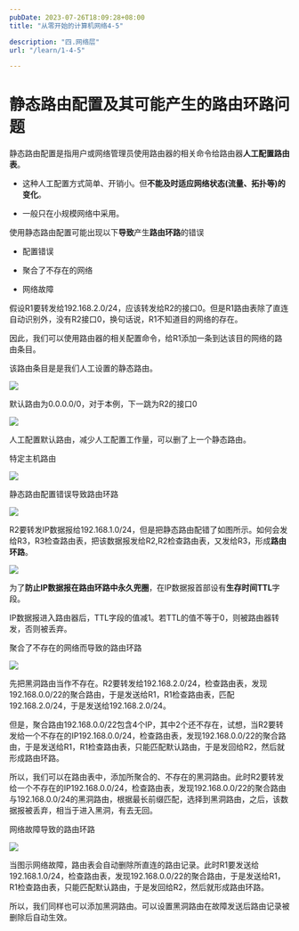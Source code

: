 ```yaml
---
pubDate: 2023-07-26T18:09:28+08:00
title: "从零开始的计算机网络4-5"

description: "四.网络层"
url: "/learn/1-4-5"

---
```


# 静态路由配置及其可能产生的路由环路问题

静态路由配置是指用户或网络管理员使用路由器的相关命令给路由器**人工配置路由表**。

- 这种人工配置方式简单、开销小。但**不能及时适应网络状态(流量、拓扑等)的变化**。

- 一般只在小规模网络中采用。

使用静态路由配置可能出现以下**导致**产生**路由环路**的错误

- 配置错误

- 聚合了不存在的网络

- 网络故障

假设R1要转发给192.168.2.0/24，应该转发给R2的接口0。但是R1路由表除了直连自动识别外，没有R2接口0，换句话说，R1不知道目的网络的存在。

因此，我们可以使用路由器的相关配置命令，给R1添加一条到达该目的网络的路由条目。

该路由条目是是我们人工设置的静态路由。

![](https://img.0pt.im/computernet/4-5/4-5-1.png)





默认路由为0.0.0.0/0，对于本例，下一跳为R2的接口0

![](https://img.0pt.im/computernet/4-5/4-5-2.png)

人工配置默认路由，减少人工配置工作量，可以删了上一个静态路由。





特定主机路由

![](https://img.0pt.im/computernet/4-5/4-5-3.png)



静态路由配置错误导致路由环路

![](https://img.0pt.im/computernet/4-5/4-5-4.png)

R2要转发IP数据报给192.168.1.0/24，但是把静态路由配错了如图所示。如何会发给R3，R3检查路由表，把该数据报发给R2,R2检查路由表，又发给R3，形成**路由环路**。

![](https://img.0pt.im/computernet/4-5/4-5-5.png)

为了**防止IP数据报在路由环路中永久兜圈**，在IP数据报首部设有**生存时间TTL**字段。

IP数据报进入路由器后，TTL字段的值减1。若TTL的值不等于0，则被路由器转发，否则被丢弃。





聚合了不存在的网络而导致的路由环路

![](https://img.0pt.im/computernet/4-5/4-5-6.png)

先把黑洞路由当作不存在。R2要转发给192.168.2.0/24，检查路由表，发现192.168.0.0/22的聚合路由，于是发送给R1，R1检查路由表，匹配192.168.2.0/24，于是发送给192.168.2.0/24。

但是，聚合路由192.168.0.0/22包含4个IP，其中2个还不存在，试想，当R2要转发给一个不存在的IP192.168.0.0/24，检查路由表，发现192.168.0.0/22的聚合路由，于是发送给R1，R1检查路由表，只能匹配默认路由，于是发回给R2，然后就形成路由环路。

所以，我们可以在路由表中，添加所聚合的、不存在的黑洞路由。此时R2要转发给一个不存在的IP192.168.0.0/24，检查路由表，发现192.168.0.0/22的聚合路由与192.168.0.0/24的黑洞路由，根据最长前缀匹配，选择到黑洞路由，之后，该数据报被丢弃，相当于进入黑洞，有去无回。





网络故障导致的路由环路

![](https://img.0pt.im/computernet/4-5/4-5-7.png)

当图示网络故障，路由表会自动删除所直连的路由记录。此时R1要发送给192.168.1.0/24，检查路由表，发现192.168.0.0/22的聚合路由，于是发送给R1，R1检查路由表，只能匹配默认路由，于是发回给R2，然后就形成路由环路。

所以，我们同样也可以添加黑洞路由。可以设置黑洞路由在故障发送后路由记录被删除后自动生效。
